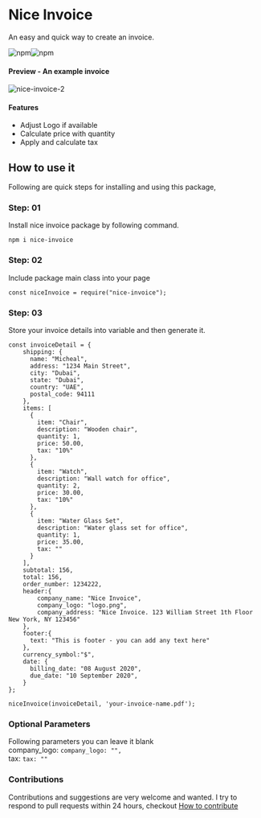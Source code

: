# Nice Invoice

An easy and quick way to create an invoice. <br>

<img alt="npm" src="https://img.shields.io/npm/v/nice-invoice"><img alt="npm" src="https://img.shields.io/npm/dy/nice-invoice">


#### Preview - An example invoice

<img src="https://i.ibb.co/LnSK8rG/nice-invoice-3.png" alt="nice-invoice-2" border="0">

#### Features
 - Adjust Logo if available
 - Calculate price with quantity
 - Apply and calculate tax

## How to use it
Following are quick steps for installing and using this package, 

### Step: 01
Install nice invoice package by following command. 

```npm i nice-invoice```

### Step: 02
Include package main class into your page
```
const niceInvoice = require("nice-invoice");
```
### Step: 03
Store your invoice details into variable and then generate it. 

```   
const invoiceDetail = {
    shipping: {
      name: "Micheal",
      address: "1234 Main Street",
      city: "Dubai",
      state: "Dubai",
      country: "UAE",
      postal_code: 94111
    },
    items: [
      {
        item: "Chair",
        description: "Wooden chair",
        quantity: 1,
        price: 50.00, 
        tax: "10%"
      },
      {
        item: "Watch",
        description: "Wall watch for office",
        quantity: 2,
        price: 30.00,
        tax: "10%"
      },
      {
        item: "Water Glass Set",
        description: "Water glass set for office",
        quantity: 1,
        price: 35.00,
        tax: ""
      }
    ],
    subtotal: 156,
    total: 156,
    order_number: 1234222,
    header:{
        company_name: "Nice Invoice",
        company_logo: "logo.png",
        company_address: "Nice Invoice. 123 William Street 1th Floor New York, NY 123456"
    },
    footer:{
      text: "This is footer - you can add any text here"
    },
    currency_symbol:"$", 
    date: {
      billing_date: "08 August 2020",
      due_date: "10 September 2020",
    }
};

niceInvoice(invoiceDetail, 'your-invoice-name.pdf');
```

### Optional Parameters 
Following parameters you can leave it blank <br >
company_logo: ```company_logo: "",``` <br>
tax: ```tax: ""```

### Contributions

Contributions and suggestions are very welcome and wanted. I try to respond to pull requests within 24 hours, checkout <a href="https://github.com/bakhtawarshah/nice-invoice/blob/master/CONTRIBUTE.md">How to contribute</a>
